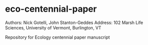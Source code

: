 eco-centennial-paper
====================

Authors: Nick Gotelli, John Stanton-Geddes
Address: 102 Marsh Life Sciences, University of Vermont, Burlington, VT

Repository for Ecology centennial paper manuscript

